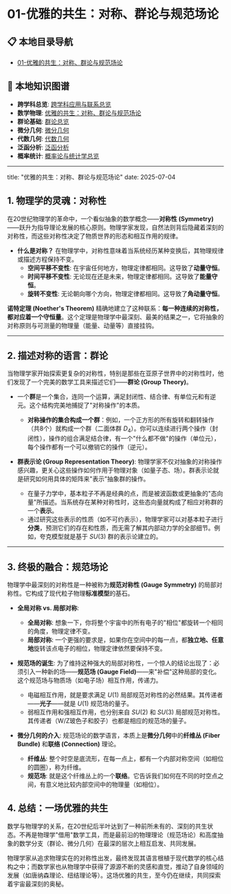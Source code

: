 # 01-优雅的共生：对称、群论与规范场论

## 📋 本地目录导航

- [01-优雅的共生：对称、群论与规范场论](./01-优雅的共生：对称、群论与规范场论.md)

## 🧠 本地知识图谱

- **跨学科总览**: [跨学科应用与联系总览](../00-08-跨学科应用与联系总览.md)
- **数学物理**: [优雅的共生：对称、群论与规范场论](./01-优雅的共生：对称、群论与规范场论.md)
- **群论基础**: [群论总览](../../03-代数结构与理论/02-群论/00-群论总览.md)
- **微分几何**: [微分几何](../../05-几何学与拓扑学/03-微分几何/00-模块总览.md)
- **代数几何**: [代数几何](../../05-几何学与拓扑学/04-代数几何/00-模块总览.md)
- **泛函分析**: [泛函分析](../../04-分析学/07-泛函分析/00-模块总览.md)
- **概率统计**: [概率论与统计学总览](../../06-概率论与统计学/00-06-概率论与统计学总览.md)

---

title: "优雅的共生：对称、群论与规范场论"
date: 2025-07-04

## 1. 物理学的灵魂：对称性

在20世纪物理学的革命中，一个看似抽象的数学概念——**对称性 (Symmetry)**——跃升为指导理论发展的核心原则。物理学家发现，自然法则背后隐藏着深刻的对称性，而这些对称性决定了物质世界的形态和相互作用的规律。

- **什么是对称？** 在物理学中，对称性意味着当系统经历某种变换后，其物理规律或描述方程保持不变。
  - **空间平移不变性**: 在宇宙任何地方，物理定律都相同。这导致了**动量守恒**。
  - **时间平移不变性**: 无论现在还是未来，物理定律都相同。这导致了**能量守恒**。
  - **旋转不变性**: 无论朝向哪个方向，物理定律都相同。这导致了**角动量守恒**。

**诺特定理 (Noether's Theorem)** 精确地建立了这种联系：**每一种连续的对称性，都对应着一个守恒量**。这个定理是物理学中最深刻、最美的结果之一，它将抽象的对称原则与可测量的物理量（能量、动量等）直接挂钩。

---

## 2. 描述对称的语言：群论

当物理学家开始探索更复杂的对称性，特别是那些在亚原子世界中的对称性时，他们发现了一个完美的数学工具来描述它们——**群论 (Group Theory)**。

- 一个**群**是一个集合，连同一个运算，满足封闭性、结合律、有单位元和有逆元。这个结构完美地捕捉了"对称操作"的本质。
  - **对称操作的集合构成一个群**：例如，一个正方形的所有旋转和翻转操作（共8个）就构成一个群（二面体群 $D_4$）。你可以连续进行两个操作（封闭性），操作的组合满足结合律，有一个"什么都不做"的操作（单位元），每个操作都有一个可以撤销它的操作（逆元）。

- **群表示论 (Group Representation Theory)**:
    物理学家不仅对抽象的对称操作感兴趣，更关心这些操作如何作用于物理对象（如量子态、场）。群表示论就是研究如何用具体的矩阵来"表示"抽象群的操作。
  - 在量子力学中，基本粒子不再是经典的点，而是被波函数或更抽象的"态向量"所描述。当系统存在某种对称性时，这些态向量就构成了相应对称群的一个**表示**。
  - 通过研究这些表示的性质（如不可约表示），物理学家可以对基本粒子进行**分类**，预测它们的存在和性质，而无需了解其内部动力学的全部细节。例如，夸克模型就是基于 $SU(3)$ 群的表示论建立的。

---

## 3. 终极的融合：规范场论

物理学中最深刻的对称性是一种被称为**规范对称性 (Gauge Symmetry)** 的局部对称性。它构成了现代粒子物理**标准模型**的基石。

- **全局对称 vs. 局部对称**:
  - **全局对称**: 想象一下，你将整个宇宙中的所有电子的"相位"都旋转一个相同的角度，物理定律不变。
  - **局部对称**: 一个更强的要求是，如果你在空间中的每一点，都**独立地、任意地**旋转该点电子的相位，物理定律依然要保持不变。

- **规范场的诞生**:
    为了维持这种强大的局部对称性，一个惊人的结论出现了：必须引入一种新的场——**规范场 (Gauge Field)**——来"补偿"这种局部的变化。这个规范场与物质场（如电子场）相互作用，传递力。
  - 电磁相互作用，就是要求满足 $U(1)$ 局部规范对称性的必然结果。其传递者——**光子**——就是 $U(1)$ 规范场的量子。
  - 弱相互作用和强相互作用，也分别来自 $SU(2)$ 和 $SU(3)$ 局部规范对称性。其传递者（W/Z玻色子和胶子）也都是相应的规范场的量子。

- **微分几何的介入**:
    规范场论的数学语言，本质上是**微分几何**中的**纤维丛 (Fiber Bundle)** 和**联络 (Connection)** 理论。
  - **纤维丛**: 整个时空是底流形，在每一点上，都有一个内部对称空间（如相位的圆圈），称为纤维。
  - **规范场**: 就是这个纤维丛上的一个**联络**。它告诉我们如何在不同的时空点之间，有意义地比较内部空间中的物理量（如相位）。

## 4. 总结：一场优雅的共生

数学与物理学的关系，在20世纪后半叶达到了一种前所未有的、深刻的共生状态。不再是物理学"借用"数学工具，而是最前沿的物理理论（规范场论）和高度抽象的数学分支（群论、微分几何）在最深的层次上相互启发、共同发展。

物理学家从追求物理实在的对称性出发，最终发现其语言根植于现代数学的核心结构之中；而数学家也从物理学中获得了源源不断的灵感和直觉，推动了自身领域的发展（如唐纳森理论、纽结理论等）。这场优雅的共生，至今仍在继续，共同探索着宇宙最深刻的奥秘。
